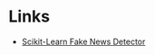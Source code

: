 # Links

* [Scikit-Learn Fake News Detector](https://www.datacamp.com/community/tutorials/scikit-learn-fake-news)

